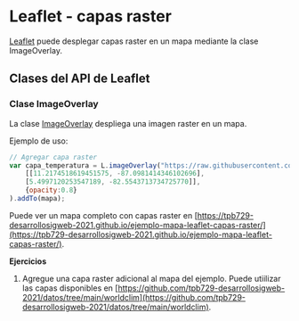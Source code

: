 # Leaflet - capas raster
[Leaflet](https://leafletjs.com/) puede desplegar capas raster en un mapa mediante la clase ImageOverlay.

## Clases del API de Leaflet

### Clase ImageOverlay
La clase [ImageOverlay](https://leafletjs.com/reference-1.7.1.html#imageoverlay) despliega una imagen raster en un mapa.

Ejemplo de uso:

```javascript
// Agregar capa raster
var capa_temperatura = L.imageOverlay("https://raw.githubusercontent.com/tpb729-desarrollosigweb-2021/datos/main/worldclim/bio1_cr.png", 
	[[11.2174518619451575, -87.0981414346102696], 
	[5.4997120253547189, -82.5543713734725770]], 
	{opacity:0.8}
).addTo(mapa);
```

Puede ver un mapa completo con capas raster en [https://tpb729-desarrollosigweb-2021.github.io/ejemplo-mapa-leaflet-capas-raster/](https://tpb729-desarrollosigweb-2021.github.io/ejemplo-mapa-leaflet-capas-raster/).

**Ejercicios**  
1. Agregue una capa raster adicional al mapa del ejemplo. Puede utiilizar las capas disponibles en [https://github.com/tpb729-desarrollosigweb-2021/datos/tree/main/worldclim](https://github.com/tpb729-desarrollosigweb-2021/datos/tree/main/worldclim).
